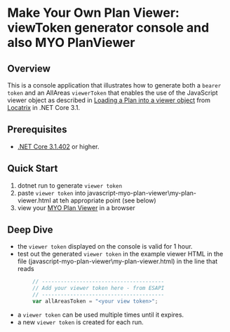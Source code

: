 # Make Your Own Plan Viewer: viewToken generator console and also MYO PlanViewer

## Overview

This is a console application that illustrates how to generate both a `bearer token` and an AllAreas ```viewerToken``` that enables the use of the JavaScript viewer object as described in [Loading a Plan into a viewer object](https://api.locatrix.com/docs/plans-javascript-sdk/sdk-reference/viewer.html#viewerloadplanviewertoken-options) from [Locatrix](https://locatrix.com) in .NET Core 3.1.

## Prerequisites

- [.NET Core 3.1.402](https://dotnet.microsoft.com/download/dotnet-core/3.1) or higher.

## Quick Start

1. dotnet run to generate ```viewer token```
1. paste ```viewer token``` into javascript-myo-plan-viewer\my-plan-viewer.html at teh appropriate point (see below)
1. view your [MYO Plan Viewer](javascript-myo-plan-viewer\my-plan-viewer.html) in a browser

## Deep Dive

- the ```viewer token``` displayed on the console is valid for 1 hour.
- test out the generated `viewer token` in the example viewer HTML in the file (javascript-myo-plan-viewer\my-plan-viewer.html) in the line that reads
```javascript
        // ---------------------------------------
        // Add your viewer token here - from ESAPI
        // ---------------------------------------
        var allAreasToken = "<your view token>";
```
- a ```viewer token``` can be used multiple times until it expires.
- a new ```viewer token``` is created for each run.